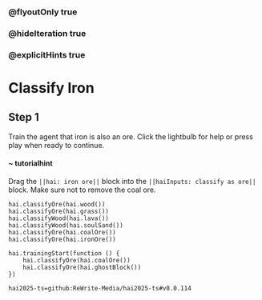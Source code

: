 ### @flyoutOnly true
### @hideIteration true
### @explicitHints true

# Classify Iron

## Step 1
Train the agent that iron is also an ore. Click the lightbulb for help or press play when ready to continue.

#### ~ tutorialhint 
Drag the ``||hai: iron ore||`` block into the ``||haiInputs: classify as ore||`` block. Make sure not to remove the coal ore.

```ghost
hai.classifyOre(hai.wood())
hai.classifyOre(hai.grass())
hai.classifyWood(hai.lava())
hai.classifyWood(hai.soulSand())
hai.classifyOre(hai.coalOre())
hai.classifyOre(hai.ironOre())
```
```template
hai.trainingStart(function () {
    hai.classifyOre(hai.coalOre())
    hai.classifyOre(hai.ghostBlock())
})
```
```package
hai2025-ts=github:ReWrite-Media/hai2025-ts#v0.0.114
```
